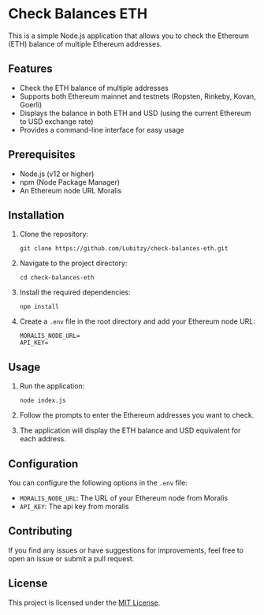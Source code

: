 # Check Balances ETH

This is a simple Node.js application that allows you to check the Ethereum (ETH) balance of multiple Ethereum addresses.

## Features

- Check the ETH balance of multiple addresses
- Supports both Ethereum mainnet and testnets (Ropsten, Rinkeby, Kovan, Goerli)
- Displays the balance in both ETH and USD (using the current Ethereum to USD exchange rate)
- Provides a command-line interface for easy usage

## Prerequisites

- Node.js (v12 or higher)
- npm (Node Package Manager)
- An Ethereum node URL Moralis

## Installation

1. Clone the repository:

   ```
   git clone https://github.com/Lubitzy/check-balances-eth.git
   ```

2. Navigate to the project directory:

   ```
   cd check-balances-eth
   ```

3. Install the required dependencies:

   ```
   npm install
   ```

4. Create a `.env` file in the root directory and add your Ethereum node URL:

   ```
   MORALIS_NODE_URL=
   API_KEY=
   ```

## Usage

1. Run the application:

   ```
   node index.js
   ```

2. Follow the prompts to enter the Ethereum addresses you want to check.

3. The application will display the ETH balance and USD equivalent for each address.

## Configuration

You can configure the following options in the `.env` file:

- `MORALIS_NODE_URL`: The URL of your Ethereum node from Moralis
- `API_KEY`: The api key from moralis

## Contributing

If you find any issues or have suggestions for improvements, feel free to open an issue or submit a pull request.

## License

This project is licensed under the [MIT License](LICENSE).